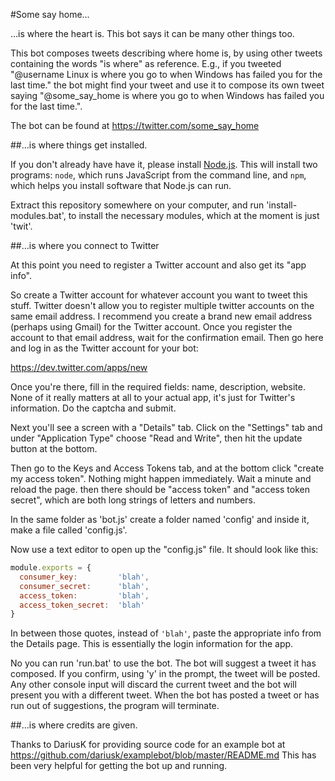 #Some say home...

...is where the heart is.
This bot says it can be many other things too.

This bot composes tweets describing where home is, by using other tweets containing the words "is where" as reference.
E.g., if you tweeted "@username Linux is where you go to when Windows has failed you for the last time." the bot might find your tweet and use it to compose its own tweet saying "@some_say_home is where you go to when Windows has failed you for the last time.".

The bot can be found at https://twitter.com/some_say_home

##...is where things get installed.

If you don't already have have it, please install [Node.js](http://nodejs.org/). This will install two programs: `node`, which runs JavaScript from the command line, and `npm`, which helps you install software that Node.js can run.

Extract this repository somewhere on your computer, and run 'install-modules.bat', to install the necessary modules, which at the moment is just 'twit'.

##...is where you connect to Twitter

At this point you need to register a Twitter account and also get its "app info".

So create a Twitter account for whatever account you want to tweet this stuff. Twitter doesn't allow you to register multiple twitter accounts on the same email address. I recommend you create a brand new email address (perhaps using Gmail) for the Twitter account. Once you register the account to that email address, wait for the confirmation email. Then go here and log in as the Twitter account for your bot:

https://dev.twitter.com/apps/new

Once you're there, fill in the required fields: name, description, website. None of it really matters at all to your actual app, it's just for Twitter's information. Do the captcha and submit.

Next you'll see a screen with a "Details" tab. Click on the "Settings" tab and under "Application Type" choose "Read and Write", then hit the update button at the bottom.

Then go to the Keys and Access Tokens tab, and at the bottom click "create my access token". Nothing might happen immediately. Wait a minute and reload the page. then there should be "access token" and "access token secret", which are both long strings of letters and numbers.

In the same folder as 'bot.js' create a folder named 'config' and inside it, make a file called 'config.js'.

Now use a text editor to open up the "config.js" file. It should look like this:

```javascript
module.exports = {
  consumer_key:         'blah',
  consumer_secret:      'blah',
  access_token:         'blah',
  access_token_secret:  'blah'
}
```

In between those quotes, instead of `'blah'`, paste the appropriate info from the Details page. This is essentially the login information for the app.

No you can run 'run.bat' to use the bot. The bot will suggest a tweet it has composed. If you confirm, using 'y' in the prompt, the tweet will be posted. Any other console input will discard the current tweet and the bot will present you with a different tweet. When the bot has posted a tweet or has run out of suggestions, the program will terminate.

##...is where credits are given.

Thanks to DariusK for providing source code for an example bot at https://github.com/dariusk/examplebot/blob/master/README.md
This has been very helpful for getting the bot up and running.
